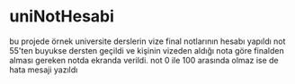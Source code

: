 # uniNotHesabi
bu projede örnek universite derslerin vize final notlarının hesabı yapıldı not 55'ten buyukse dersten geçildi ve kişinin vizeden aldığı nota göre finalden alması gereken notda ekranda verildi. not 0 ile 100 arasında olmaz ise de hata mesaji yazıldı
